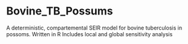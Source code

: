 # Bovine_TB_Possums
A deterministic, compartemental SEIR model for bovine tuberculosis in possoms. 
Written in R
Includes local and global sensitivity analysis
